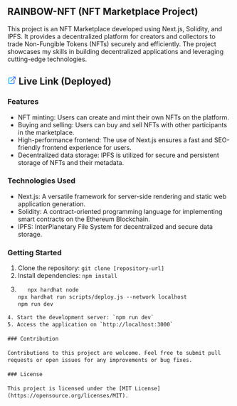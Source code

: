 ## RAINBOW-NFT (NFT Marketplace Project)

This project is an NFT Marketplace developed using Next.js, Solidity, and IPFS. It provides a decentralized platform for creators and collectors to trade Non-Fungible Tokens (NFTs) securely and efficiently. The project showcases my skills in building decentralized applications and leveraging cutting-edge technologies.

## [<img src="external-link.svg" alt="image" style="width:20px;height:auto;">](https://arthomenfts-project.infosuraj.com/) Live Link (Deployed)

### Features

- NFT minting: Users can create and mint their own NFTs on the platform.
- Buying and selling: Users can buy and sell NFTs with other participants in the marketplace.
- High-performance frontend: The use of Next.js ensures a fast and SEO-friendly frontend experience for users.
- Decentralized data storage: IPFS is utilized for secure and persistent storage of NFTs and their metadata.

### Technologies Used

- Next.js: A versatile framework for server-side rendering and static web application generation.
- Solidity: A contract-oriented programming language for implementing smart contracts on the Ethereum Blockchain.
- IPFS: InterPlanetary File System for decentralized and secure data storage.

### Getting Started

1. Clone the repository: `git clone [repository-url]`
2. Install dependencies: `npm install`
3. ```shell
      npx hardhat node
   npx hardhat run scripts/deploy.js --network localhost
   npm run dev
   ```

```
4. Start the development server: `npm run dev`
5. Access the application on `http://localhost:3000`

### Contribution

Contributions to this project are welcome. Feel free to submit pull requests or open issues for any improvements or bug fixes.

### License

This project is licensed under the [MIT License](https://opensource.org/licenses/MIT).

```
